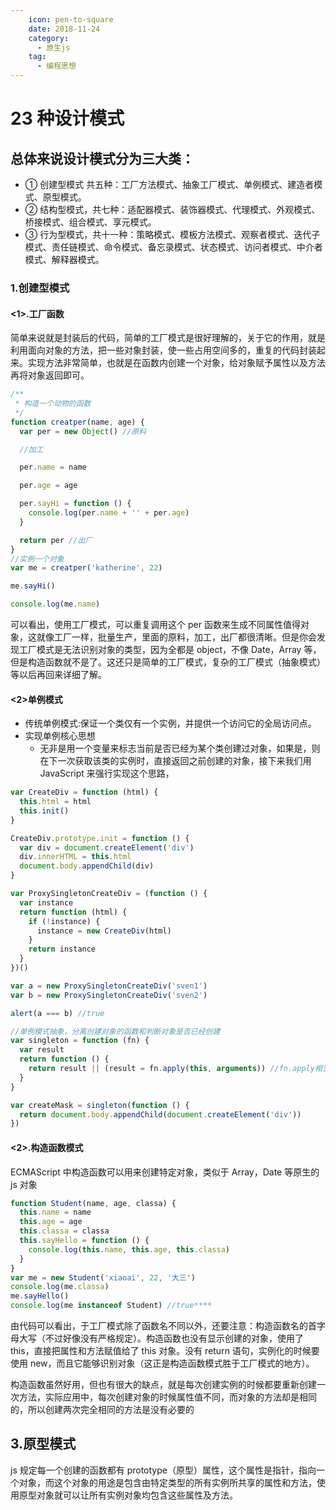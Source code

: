 ```yaml
---
    icon: pen-to-square
    date: 2018-11-24
    category: 
      - 原生js
    tag:
      - 编程思想
---
```


# 23 种设计模式

## 总体来说设计模式分为三大类：

- ① 创建型模式 共五种：工厂方法模式、抽象工厂模式、单例模式、建造者模式、原型模式。
- ② 结构型模式，共七种：适配器模式、装饰器模式、代理模式、外观模式、桥接模式、组合模式、享元模式。
- ③ 行为型模式，共十一种：策略模式、模板方法模式、观察者模式、迭代子模式、责任链模式、命令模式、备忘录模式、状态模式、访问者模式、中介者模式、解释器模式。

### 1.创建型模式

#### <1>.工厂函数

简单来说就是封装后的代码，简单的工厂模式是很好理解的，关于它的作用，就是利用面向对象的方法，把一些对象封装，使一些占用空间多的，重复的代码封装起来。实现方法非常简单，也就是在函数内创建一个对象，给对象赋予属性以及方法再将对象返回即可。

```js
/**
 * 构造一个动物的函数
 */
function creatper(name, age) {
  var per = new Object() //原料

  //加工

  per.name = name

  per.age = age

  per.sayHi = function () {
    console.log(per.name + '' + per.age)
  }

  return per //出厂
}
//实例一个对象
var me = creatper('katherine', 22)

me.sayHi()

console.log(me.name)
```

可以看出，使用工厂模式，可以重复调用这个 per 函数来生成不同属性值得对象，这就像工厂一样，批量生产，里面的原料，加工，出厂都很清晰。但是你会发现工厂模式是无法识别对象的类型，因为全都是 object，不像 Date，Array 等，但是构造函数就不是了。这还只是简单的工厂模式，复杂的工厂模式（抽象模式）等以后再回来详细了解。

#### <2>单例模式

- 传统单例模式:保证一个类仅有一个实例，并提供一个访问它的全局访问点。
- 实现单例核心思想
  - 无非是用一个变量来标志当前是否已经为某个类创建过对象，如果是，则在下一次获取该类的实例时，直接返回之前创建的对象，接下来我们用 JavaScript 来强行实现这个思路，

```js
var CreateDiv = function (html) {
  this.html = html
  this.init()
}

CreateDiv.prototype.init = function () {
  var div = document.createElement('div')
  div.innerHTML = this.html
  document.body.appendChild(div)
}

var ProxySingletonCreateDiv = (function () {
  var instance
  return function (html) {
    if (!instance) {
      instance = new CreateDiv(html)
    }
    return instance
  }
})()

var a = new ProxySingletonCreateDiv('sven1')
var b = new ProxySingletonCreateDiv('sven2')

alert(a === b) //true

//单例模式抽象，分离创建对象的函数和判断对象是否已经创建
var singleton = function (fn) {
  var result
  return function () {
    return result || (result = fn.apply(this, arguments)) //fn.apply相当于直接调用函数，只是将函数内的this（上下文）改变了
  }
}

var createMask = singleton(function () {
  return document.body.appendChild(document.createElement('div'))
})
```

#### <2>.构造函数模式

ECMAScript 中构造函数可以用来创建特定对象，类似于 Array，Date 等原生的 js 对象

```js
function Student(name, age, classa) {
  this.name = name
  this.age = age
  this.classa = classa
  this.sayHello = function () {
    console.log(this.name, this.age, this.classa)
  }
}
var me = new Student('xiaoai', 22, '大三')
console.log(me.classa)
me.sayHello()
console.log(me instanceof Student) //true****
```

由代码可以看出，于工厂模式除了函数名不同以外，还要注意：构造函数名的首字母大写（不过好像没有严格规定）。构造函数也没有显示创建的对象，使用了 this，直接把属性和方法赋值给了 this 对象。没有 return 语句，实例化的时候要使用 new，而且它能够识别对象（这正是构造函数模式胜于工厂模式的地方）。

构造函数虽然好用，但也有很大的缺点，就是每次创建实例的时候都要重新创建一次方法，实际应用中，每次创建对象的时候属性值不同，而对象的方法却是相同的，所以创建两次完全相同的方法是没有必要的

## 3.原型模式

js 规定每一个创建的函数都有 prototype（原型）属性，这个属性是指针，指向一个对象，而这个对象的用途是包含由特定类型的所有实例所共享的属性和方法，使用原型对象就可以让所有实例对象均包含这些属性及方法。
